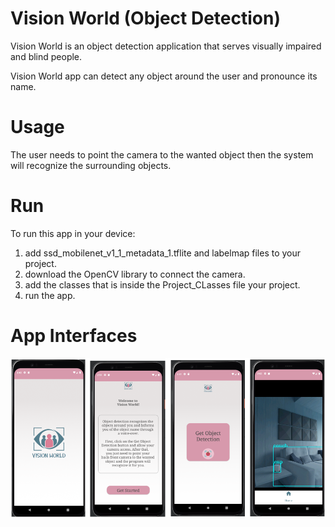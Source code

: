 # Vision World (Object Detection)

Vision World is an object detection application that serves visually impaired and blind people.

Vision World app can detect any object around the user and pronounce its name.


# Usage

The user needs to point the camera to the wanted object then the system will recognize the surrounding objects.


# Run

To run this app in your device:
1) add ssd_mobilenet_v1_1_metadata_1.tflite and labelmap files to your project.
2) download the OpenCV library to connect the camera.
3) add the classes that is inside the Project_CLasses file your project.
4) run the app.


# App Interfaces

![Vision_World_Interfaces](Vision_World_Interfaces.PNG)







